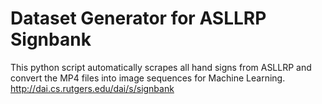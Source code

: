 # Dataset Generator for ASLLRP Signbank

This python script automatically scrapes all hand signs from ASLLRP and convert the MP4 files into image sequences for Machine Learning.
http://dai.cs.rutgers.edu/dai/s/signbank
